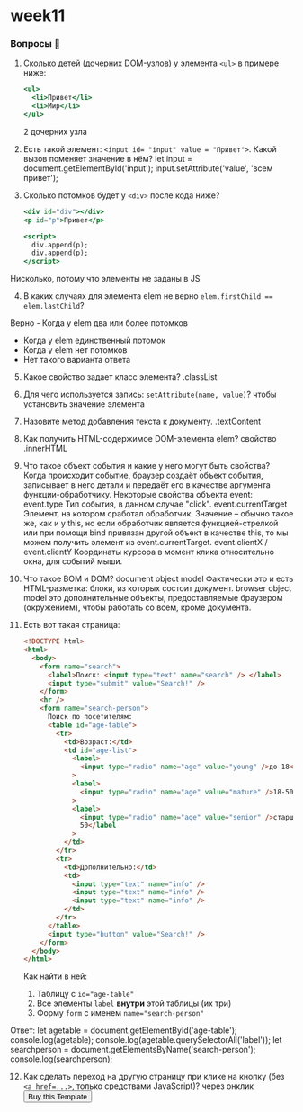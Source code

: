 # week11

### Вопросы 💎

1. Сколько детей (дочерних DOM-узлов) у элемента `<ul>` в примере ниже:

   ```jsx
   <ul>
     <li>Привет</li>
     <li>Мир</li>
   </ul>
   ```

   2 дочерних узла

2. Есть такой элемент: `<input id= "input" value = "Привет">`. Какой вызов поменяет значение в нём?
   let input = document.getElementById('input');
   input.setAttribute('value', 'всем привет');

3. Сколько потомков будет у `<div>` после кода ниже?

   ```jsx
   <div id="div"></div>
   <p id="p">Привет</p>

   <script>
     div.append(p);
     div.append(p);
   </script>
   ```

Нисколько, потому что элементы не заданы в JS

4. В каких случаях для элемента elem не верно `elem.firstChild == elem.lastChild`?

Верно - Когда у elem два или более потомков

- Когда у elem единственный потомок
- Когда у elem нет потомков
- Нет такого варианта ответа

5. Какое свойство задает класс элемента?
   .classList

6. Для чего используется запись: `setAttribute(name, value)`?
   чтобы установить значение элемента

7. Назовите метод добавления текста к документу.
   .textContent

8. Как получить HTML-содержимое DOM-элемента elem?
   свойство .innerHTML

9. Что такое объект события и какие у него могут быть свойства?
   Когда происходит событие, браузер создаёт объект события, записывает в него детали и передаёт его в качестве аргумента функции-обработчику.
   Некоторые свойства объекта event:
   event.type
   Тип события, в данном случае "click".
   event.currentTarget
   Элемент, на котором сработал обработчик. Значение – обычно такое же, как и у this, но если обработчик является функцией-стрелкой или при помощи bind привязан другой объект в качестве this, то мы можем получить элемент из event.currentTarget.
   event.clientX / event.clientY
   Координаты курсора в момент клика относительно окна, для событий мыши.

10. Что такое BOM и DOM?
    document object model Фактически это и есть HTML-разметка: блоки, из которых состоит документ.
    browser object model это дополнительные объекты, предоставляемые браузером (окружением), чтобы работать со всем, кроме документа.
11. Есть вот такая страница:

    ```html
    <!DOCTYPE html>
    <html>
      <body>
        <form name="search">
          <label>Поиск: <input type="text" name="search" /> </label>
          <input type="submit" value="Search!" />
        </form>
        <hr />
        <form name="search-person">
          Поиск по посетителям:
          <table id="age-table">
            <tr>
              <td>Возраст:</td>
              <td id="age-list">
                <label>
                  <input type="radio" name="age" value="young" />до 18</label
                >
                <label>
                  <input type="radio" name="age" value="mature" />18-50</label
                >
                <label>
                  <input type="radio" name="age" value="senior" />старше
                  50</label
                >
              </td>
            </tr>
            <tr>
              <td>Дополнительно:</td>
              <td>
                <input type="text" name="info" />
                <input type="text" name="info" />
                <input type="text" name="info" />
              </td>
            </tr>
          </table>
          <input type="button" value="Search!" />
        </form>
      </body>
    </html>
    ```

    Как найти в ней:

    1. Таблицу с `id="age-table"`
    2. Все элементы `label` **внутри** этой таблицы (их три)
    3. Форму `form` с именем `name="search-person"`

Ответ:
let agetable = document.getElementById('age-table');
console.log(agetable);
console.log(agetable.querySelectorAll('label'));
let searchperson = document.getElementsByName('search-person');
console.log(searchperson);

12. Как сделать переход на другую страницу при клике на кнопку (без `<a href=...>`, только средствами JavaScript)?
    через онклик
    <button class="button1" onclick="window.location.href = 'https://learn.javascript.ru/introduction-browser-events#event-object'" type="button">Buy this Template</button>

